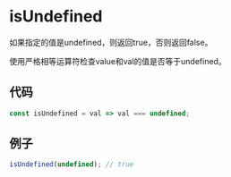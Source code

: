 # isUndefined

如果指定的值是undefined，则返回true，否则返回false。

使用严格相等运算符检查value和val的值是否等于undefined。

## 代码

```js
const isUndefined = val => val === undefined;
```

## 例子

```js
isUndefined(undefined); // true
```
